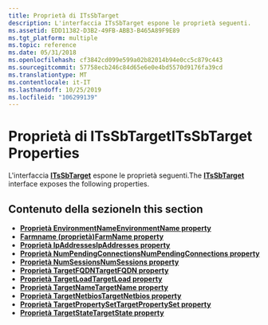 ```yaml
---
title: Proprietà di ITsSbTarget
description: L'interfaccia ITsSbTarget espone le proprietà seguenti.
ms.assetid: EDD11382-D3B2-49FB-ABB3-B465A89F9E89
ms.tgt_platform: multiple
ms.topic: reference
ms.date: 05/31/2018
ms.openlocfilehash: cf3842cd099e599a02b82014b94e0cc5c879c443
ms.sourcegitcommit: 57758ecb246c84d65e6e0e4bd5570d9176fa39cd
ms.translationtype: MT
ms.contentlocale: it-IT
ms.lasthandoff: 10/25/2019
ms.locfileid: "106299139"
---
```

# <a name="itssbtarget-properties"></a><span data-ttu-id="6ee11-103">Proprietà di ITsSbTarget</span><span class="sxs-lookup"><span data-stu-id="6ee11-103">ITsSbTarget Properties</span></span>

<span data-ttu-id="6ee11-104">L'interfaccia [**ITsSbTarget**](/windows/desktop/api/sbtsv/nn-sbtsv-itssbtarget) espone le proprietà seguenti.</span><span class="sxs-lookup"><span data-stu-id="6ee11-104">The [**ITsSbTarget**](/windows/desktop/api/sbtsv/nn-sbtsv-itssbtarget) interface exposes the following properties.</span></span>

## <a name="in-this-section"></a><span data-ttu-id="6ee11-105">Contenuto della sezione</span><span class="sxs-lookup"><span data-stu-id="6ee11-105">In this section</span></span>

-   [<span data-ttu-id="6ee11-106">**Proprietà EnvironmentName**</span><span class="sxs-lookup"><span data-stu-id="6ee11-106">**EnvironmentName property**</span></span>](/windows/desktop/api/sbtsv/nf-sbtsv-itssbtarget-get_environmentname)
-   [<span data-ttu-id="6ee11-107">**Farmname (proprietà)**</span><span class="sxs-lookup"><span data-stu-id="6ee11-107">**FarmName property**</span></span>](itssbtarget-farmname.md)
-   [<span data-ttu-id="6ee11-108">**Proprietà IpAddresses**</span><span class="sxs-lookup"><span data-stu-id="6ee11-108">**IpAddresses property**</span></span>](itssbtarget-ipaddresses.md)
-   [<span data-ttu-id="6ee11-109">**Proprietà NumPendingConnections**</span><span class="sxs-lookup"><span data-stu-id="6ee11-109">**NumPendingConnections property**</span></span>](/windows/desktop/api/sbtsv/nf-sbtsv-itssbtarget-get_numpendingconnections)
-   [<span data-ttu-id="6ee11-110">**Proprietà NumSessions**</span><span class="sxs-lookup"><span data-stu-id="6ee11-110">**NumSessions property**</span></span>](/windows/desktop/api/sbtsv/nf-sbtsv-itssbtarget-get_numsessions)
-   [<span data-ttu-id="6ee11-111">**Proprietà TargetFQDN**</span><span class="sxs-lookup"><span data-stu-id="6ee11-111">**TargetFQDN property**</span></span>](/windows/desktop/api/sbtsv/nf-sbtsv-itssbtarget-get_targetfqdn)
-   [<span data-ttu-id="6ee11-112">**Proprietà TargetLoad**</span><span class="sxs-lookup"><span data-stu-id="6ee11-112">**TargetLoad property**</span></span>](itssbtarget-targetload.md)
-   [<span data-ttu-id="6ee11-113">**Proprietà TargetName**</span><span class="sxs-lookup"><span data-stu-id="6ee11-113">**TargetName property**</span></span>](itssbtarget-targetname.md)
-   [<span data-ttu-id="6ee11-114">**Proprietà TargetNetbios**</span><span class="sxs-lookup"><span data-stu-id="6ee11-114">**TargetNetbios property**</span></span>](/windows/desktop/api/sbtsv/nf-sbtsv-itssbtarget-get_targetnetbios)
-   [<span data-ttu-id="6ee11-115">**Proprietà TargetPropertySet**</span><span class="sxs-lookup"><span data-stu-id="6ee11-115">**TargetPropertySet property**</span></span>](/windows/desktop/api/sbtsv/nf-sbtsv-itssbtarget-get_targetpropertyset)
-   [<span data-ttu-id="6ee11-116">**Proprietà TargetState**</span><span class="sxs-lookup"><span data-stu-id="6ee11-116">**TargetState property**</span></span>](/windows/desktop/api/sbtsv/nf-sbtsv-itssbtarget-get_targetstate)

 

 




